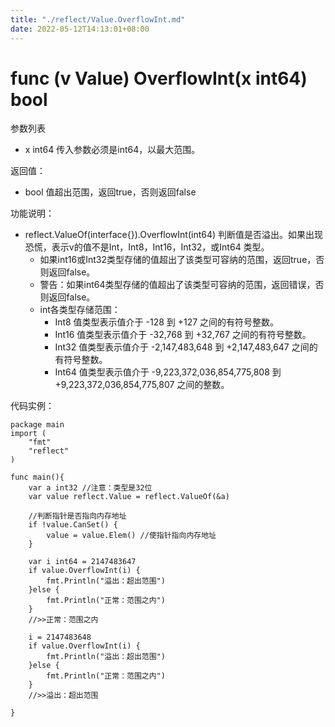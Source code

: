 ```yaml
---
title: "./reflect/Value.OverflowInt.md"
date: 2022-05-12T14:13:01+08:00
---
```

# func (v Value) OverflowInt(x int64) bool

参数列表

- x int64 传入参数必须是int64，以最大范围。

返回值：

- bool 值超出范围，返回true，否则返回false

功能说明：

- reflect.ValueOf(interface{}).OverflowInt(int64) 判断值是否溢出。如果出现恐慌，表示v的值不是Int，Int8，Int16，Int32，或Int64 类型。
	- 如果int16或Int32类型存储的值超出了该类型可容纳的范围，返回true，否则返回false。
	- 警告：如果int64类型存储的值超出了该类型可容纳的范围，返回错误，否则返回false。
	- int各类型存储范围：
		- Int8  值类型表示值介于 -128 到 +127 之间的有符号整数。
		- Int16 值类型表示值介于 -32,768 到 +32,767 之间的有符号整数。
		- Int32 值类型表示值介于 -2,147,483,648 到 +2,147,483,647 之间的有符号整数。
		- Int64 值类型表示值介于 -9,223,372,036,854,775,808 到 +9,223,372,036,854,775,807 之间的整数。

代码实例：
	
	package main
	import (
	    "fmt"
	    "reflect"
	)
	
	func main(){
		var a int32 //注意：类型是32位
		var value reflect.Value = reflect.ValueOf(&a)
		
		//判断指针是否指向内存地址
		if !value.CanSet() {
			value = value.Elem() //使指针指向内存地址
		}
		
		var i int64 = 2147483647
		if value.OverflowInt(i) {
			fmt.Println("溢出：超出范围")
		}else {
			fmt.Println("正常：范围之内")
		}
		//>>正常：范围之内
		
		i = 2147483648
		if value.OverflowInt(i) {
			fmt.Println("溢出：超出范围")
		}else {
			fmt.Println("正常：范围之内")
		}
		//>>溢出：超出范围
		
	}

